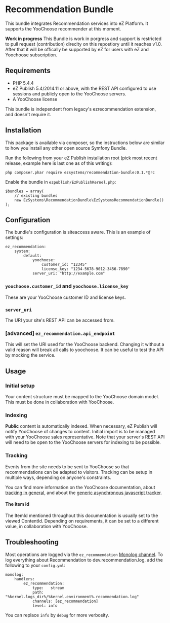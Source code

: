 # Recommendation Bundle
This bundle integrates Recommendation services into eZ Platform. It supports the YooChoose recommender at this moment.

**Work in progress** This Bundle is work in porgress and support is restricted to pull request (contribution) direclty on this repostiory until it reaches v1.0. After that it will be offically be supported by eZ for users with eZ and Yoochoose subscription.

## Requirements

- PHP 5.4.4
- eZ Publish 5.4/2014.11 or above, with the REST API configured to use sessions and publicly open to the YooChoose servers.
- A YooChoose license

This bundle is independent from legacy's ezrecommendation extension, and doesn't require it.

## Installation
This package is available via composer, so the instructions below are similar to how you install any other open source Symfony Bundle.

Run the following from your eZ Publish installation root (pick most recent release, example here is last one as of this writing):
```
php composer.phar require ezsystems/recommendation-bundle:0.1.*@rc
```

Enable the bundle in `ezpublish/EzPublishKernel.php`:
```
$bundles = array(
    // existing bundles
    new EzSystems\RecommendationBundle\EzSystemsRecommendationBundle()
);
```

## Configuration
The bundle's configuration is siteaccess aware. This is an example of settings:
```
ez_recommendation:
    system:
        default:
            yoochoose:
                customer_id: "12345"
                license_key: "1234-5678-9012-3456-7890"
            server_uri: "http://example.com"
```

### `yoochoose.customer_id` and `yoochoose.license_key`
These are your YooChoose customer ID and license keys.

### `server_uri`
The URI your site's REST API can be accessed from.

### [advanced] `ez_recommendation.api_endpoint`
This will set the URI used for the YooChoose backend. Changing it without a valid reason will break all calls to yoochoose.
It can be useful to test the API by mocking the service.

## Usage

### Initial setup
Your content structure must be mapped to the YooChoose domain model. This must be done in collaboration with YooChoose.

### Indexing
**Public** content is automatically indexed. When necessary, eZ Publish will notify YooChoose of changes to content. Initial import is to be managed with your YooChoose sales representative. Note that your server's REST API will need to be open to the YooChoose servers for indexing to be possible.

### Tracking
Events from the site needs to be sent to YooChoose so that recommendations can be adapted to visitors. Tracking can be setup in multiple ways, depending on anyone's constraints.

You can find more information on the YooChoose documentation, about [tracking in general](https://doc.yoochoose.net/display/PUBDOC/1.+Tracking+Events), and about the [generic asynchronous javascript tracker](https://doc.yoochoose.net/display/PUBDOC/Tracking+with+yc.js).

#### The item id
The ItemId mentioned throughout this documentation is usually set to the viewed ContentId. Depending on requirements, it can be set to a different value, in collaboration with YooChoose.

## Troubleshooting
Most operations are logged via the `ez_recommendation` [Monolog channel](http://symfony.com/doc/current/cookbook/logging/channels_handlers.html). To log everything about Recommendation to dev.recommendation.log, add the following to your `config.yml`:

```
monolog:
    handlers:
        ez_recommendation:
            type:   stream
            path:   "%kernel.logs_dir%/%kernel.environment%.recommendation.log"
            channels: [ez_recommendation]
            level: info
```

You can replace `info` by `debug` for more verbosity.
